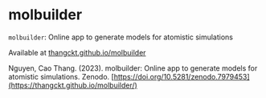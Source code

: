 # molbuilder

`molbuilder`: Online app to generate models for atomistic simulations

Available at [thangckt.github.io/molbuilder](https://thangckt.github.io/molbuilder/)


Nguyen, Cao Thang. (2023). molbuilder: Online app to generate models for atomistic simulations. Zenodo. [https://doi.org/10.5281/zenodo.7979453](https://thangckt.github.io/molbuilder/)
